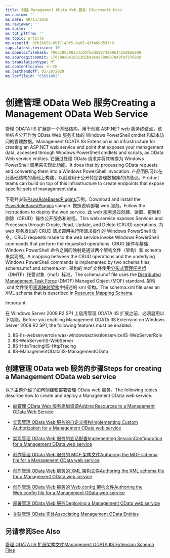 ```yaml
---
title: 创建 Management OData Web 服务 |Microsoft Docs
ms.custom: ''
ms.date: 09/13/2016
ms.reviewer: ''
ms.suite: ''
ms.tgt_pltfrm: ''
ms.topic: article
ms.assetid: 06b1b050-0bf7-48f5-ba05-43f489d597c0
caps.latest.revision: 10
ms.openlocfilehash: f903c99300a34c0dfbed598738e96142588d69d9
ms.sourcegitcommit: 17d798a041851382b406ed789097843faf37692d
ms.translationtype: MT
ms.contentlocale: zh-CN
ms.lasthandoff: 05/20/2020
ms.locfileid: "83691492"
---
```

# <a name="creating-a-management-odata-web-service"></a><span data-ttu-id="73938-102">创建管理 OData Web 服务</span><span class="sxs-lookup"><span data-stu-id="73938-102">Creating a Management OData Web Service</span></span>

<span data-ttu-id="73938-103">管理 ODATA IIS 扩展是一个基础结构，用于创建 ASP.NET web 服务终结点，该终结点公开作为 OData Web 服务实体的 Windows PowerShell cmdlet 和脚本访问的管理数据。</span><span class="sxs-lookup"><span data-stu-id="73938-103">Management ODATA IIS Extension is an infrastructure for creating an ASP.NET web service end point that exposes your management data, accessed through Windows PowerShell cmdlets and scripts, as OData Web service entities.</span></span> <span data-ttu-id="73938-104">它通过处理 OData 请求并将其转换为 Windows PowerShell 调用来实现此功能。</span><span class="sxs-lookup"><span data-stu-id="73938-104">It does that by processing OData requests and converting them into a Windows PowerShell invocation.</span></span> <span data-ttu-id="73938-105">产品团队可以在此基础结构的基础上构建，以创建用于公开特定管理数据集的终结点。</span><span class="sxs-lookup"><span data-stu-id="73938-105">Product teams can build on top of this infrastructure to create endpoints that expose specific sets of management data.</span></span>

<span data-ttu-id="73938-106">下载并安装[PswsRoleBasedPlugins](https://code.msdn.microsoft.com:443/windowsdesktop/PswsRoleBasedPlugins-9c79b75a)示例。</span><span class="sxs-lookup"><span data-stu-id="73938-106">Download and install the [PswsRoleBasedPlugins](https://code.msdn.microsoft.com:443/windowsdesktop/PswsRoleBasedPlugins-9c79b75a) sample.</span></span> <span data-ttu-id="73938-107">按照说明部署 web 服务。</span><span class="sxs-lookup"><span data-stu-id="73938-107">Follow the instructions to deploy the web service.</span></span> <span data-ttu-id="73938-108">此 web 服务通过创建、读取、更新和删除（CRUD）操作公开服务和进程。</span><span class="sxs-lookup"><span data-stu-id="73938-108">This web service exposes Services and Processes through Create, Read, Update, and Delete (CRUD) operations.</span></span> <span data-ttu-id="73938-109">向 web 服务发出的 CRUD 请求调用执行所请求操作的 Windows PowerShell 命令。</span><span class="sxs-lookup"><span data-stu-id="73938-109">CRUD requests made to the web service invoke  Windows PowerShell commands that perform the requested operations.</span></span> <span data-ttu-id="73938-110">CRUD 操作与基础 Windows PowerShell 命令之间的映射是通过两个架构文件（架构）和 schema 来实现的。</span><span class="sxs-lookup"><span data-stu-id="73938-110">A mapping between the CRUD operations and the underlying Windows PowerShell commands is implemented by two schema files, schema.mof and schema.xml.</span></span> <span data-ttu-id="73938-111">架构的 mof 文件使用[分布式管理任务组](https://www.dmtf.org/)（DMTF）托管对象（mof）标准。</span><span class="sxs-lookup"><span data-stu-id="73938-111">The schema.mof file uses the [Distributed Management  Task Force](https://www.dmtf.org/) (DMTF) Managed Object (MOF) standard.</span></span> <span data-ttu-id="73938-112">架构 .xml 文件使用[资源映射架构](./resource-mapping-schema.md)中描述的 xml 架构。</span><span class="sxs-lookup"><span data-stu-id="73938-112">The schema.xml file uses an XML schema that is described in [Resource Mapping Schema](./resource-mapping-schema.md).</span></span>

> [!IMPORTANT]
> <span data-ttu-id="73938-113">在 Windows Server 2008 R2 SP1 上启用管理 ODATA IIS 扩展之前，必须启用以下功能。</span><span class="sxs-lookup"><span data-stu-id="73938-113">Before you enabling Management ODATA IIS Extension on Windows Server 2008 R2 SP1, the following features must be enabled.</span></span>
>
> 1. <span data-ttu-id="73938-114">IIS-Iis-webserverrole was-windowsactivationservice</span><span class="sxs-lookup"><span data-stu-id="73938-114">IIS-WebServerRole</span></span>
> 2. <span data-ttu-id="73938-115">IIS-WebServer</span><span class="sxs-lookup"><span data-stu-id="73938-115">IIS-WebServer</span></span>
> 3. <span data-ttu-id="73938-116">IIS-HttpTracing</span><span class="sxs-lookup"><span data-stu-id="73938-116">IIS-HttpTracing</span></span>
> 4. <span data-ttu-id="73938-117">IIS-ManagementOData</span><span class="sxs-lookup"><span data-stu-id="73938-117">IIS-ManagementOData</span></span>

## <a name="steps-for-creating-a-management-odata-web-service"></a><span data-ttu-id="73938-118">创建管理 OData web 服务的步骤</span><span class="sxs-lookup"><span data-stu-id="73938-118">Steps for creating a Management OData web service</span></span>

<span data-ttu-id="73938-119">以下主题介绍了如何创建和部署管理 OData web 服务。</span><span class="sxs-lookup"><span data-stu-id="73938-119">The following topics describe how to create and deploy a Management OData web service.</span></span>

- [<span data-ttu-id="73938-120">向管理 OData Web 服务添加资源</span><span class="sxs-lookup"><span data-stu-id="73938-120">Adding Resources to a Management OData Web Service</span></span>](./adding-resources-to-a-management-odata-web-service.md)

- [<span data-ttu-id="73938-121">实现管理 OData Web 服务的自定义授权</span><span class="sxs-lookup"><span data-stu-id="73938-121">Implementing Custom Authorization for a Management OData web service</span></span>](./implementing-custom-authorization-for-a-management-odata-web-service.md)

- [<span data-ttu-id="73938-122">实现管理 OData Web 服务的会话配置</span><span class="sxs-lookup"><span data-stu-id="73938-122">Implementing SessionConfiguration for a Management OData web service</span></span>](./implementing-sessionconfiguration-for-a-management-odata-web-service.md)

- [<span data-ttu-id="73938-123">创作管理 OData Web 服务的 MOF 架构文件</span><span class="sxs-lookup"><span data-stu-id="73938-123">Authoring the MOF schema file for a Management OData web service</span></span>](./authoring-the-mof-schema-file-for-a-management-odata-web-service.md)

- [<span data-ttu-id="73938-124">创作管理 OData Web 服务的 XML 架构文件</span><span class="sxs-lookup"><span data-stu-id="73938-124">Authoring the XML schema file for a Management OData web service</span></span>](./authoring-the-xml-schema-file-for-a-management-odata-web-service.md)

- [<span data-ttu-id="73938-125">创作管理 OData Web 服务的 Web.config 架构文件</span><span class="sxs-lookup"><span data-stu-id="73938-125">Authoring the Web.config file for a Management OData web service</span></span>](./authoring-the-web-config-file-for-a-management-odata-web-service.md)

- [<span data-ttu-id="73938-126">部署管理 OData Web 服务</span><span class="sxs-lookup"><span data-stu-id="73938-126">Deploying a Management OData web service</span></span>](./deploying-a-management-odata-web-service.md)

- [<span data-ttu-id="73938-127">关联管理 OData 实体</span><span class="sxs-lookup"><span data-stu-id="73938-127">Associating Management OData Entities</span></span>](./associating-management-odata-entities.md)

## <a name="see-also"></a><span data-ttu-id="73938-128">另请参阅</span><span class="sxs-lookup"><span data-stu-id="73938-128">See Also</span></span>

[<span data-ttu-id="73938-129">管理 ODATA IIS 扩展架构文件</span><span class="sxs-lookup"><span data-stu-id="73938-129">Management ODATA IIS Extension Schema Files</span></span>](./management-odata-iis-extension-schema-files.md)
